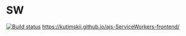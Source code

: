 # SW
[![Build status](https://ci.appveyor.com/api/projects/status/hcdlp2bw9tnvoo31?svg=true)](https://ci.appveyor.com/project/Kutimskii/ajs-serviceworkers-frontend) https://kutimskii.github.io/ajs-ServiceWorkers-frontend/
